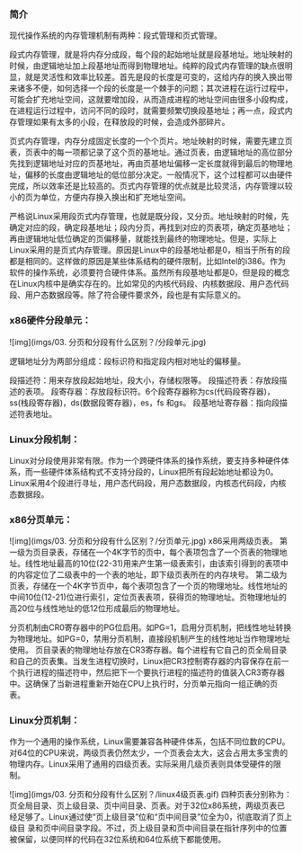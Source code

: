 ### 简介

现代操作系统的内存管理机制有两种：段式管理和页式管理。

段式内存管理，就是将内存分成段，每个段的起始地址就是段基地址。地址映射的时候，由逻辑地址加上段基地址而得到物理地址。纯粹的段式内存管理的缺点很明显，就是灵活性和效率比较差。首先是段的长度是可变的，这给内存的换入换出带来诸多不便，如何选择一个段的长度是一个棘手的问题；其次进程在运行过程中，可能会扩充地址空间，这就要增加段，从而造成进程的地址空间由很多小段构成，在进程运行过程中，访问不同的段时，就需要频繁切换段基地址；再一点，段式内存管理如果有太多的小段，在释放段的时候，会造成外部碎片。

页式内存管理，内存分成固定长度的一个个页片。地址映射的时候，需要先建立页表，页表中的每一项都记录了这个页的基地址。通过页表，由逻辑地址的高位部分先找到逻辑地址对应的页基地址，再由页基地址偏移一定长度就得到最后的物理地址，偏移的长度由逻辑地址的低位部分决定。一般情况下，这个过程都可以由硬件完成，所以效率还是比较高的。页式内存管理的优点就是比较灵活，内存管理以较小的页为单位，方便内存换入换出和扩充地址空间。

严格说Linux采用段页式内存管理，也就是既分段，又分页。地址映射的时候，先确定对应的段，确定段基地址；段内分页，再找到对应的页表项，确定页基地址；再由逻辑地址低位确定的页偏移量，就能找到最终的物理地址。但是，实际上Linux采用的是页式内存管理。原因是Linux中的段基地址都是0，相当于所有的段都是相同的。这样做的原因是某些体系结构的硬件限制，比如Intel的i386。作为软件的操作系统，必须要符合硬件体系。虽然所有段基地址都是0，但是段的概念在Linux内核中是确实存在的。比如常见的内核代码段、内核数据段、用户态代码段、用户态数据段等。除了符合硬件要求外，段也是有实际意义的。

### x86硬件分段单元：
 ![img](imgs/03. 分页和分段有什么区别？/分段单元.jpg)

逻辑地址分为两部分组成：段标识符和指定段内相对地址的偏移量。

段描述符：用来存放段起始地址，段大小，存储权限等。
段描述符表：存放段描述的表项。
段寄存器：存放段标识符。6个段寄存器称为cs(代码段寄存器)，ss(栈段寄存器)，ds(数据段寄存器)，es，fs 和gs。
段基地址寄存器：指向段描述符表地址。

### Linux分段机制：
Linux对分段使用非常有限。作为一个跨硬件体系的操作系统，要支持多种硬件体系，而一些硬件体系结构式不支持分段的，Linux把所有段起始地址都设为0。
Linux采用4个段进行寻址，用户态代码段，用户态数据段，内核态代码段，内核态数据段。


### x86分页单元：
![img](imgs/03. 分页和分段有什么区别？/分页单元.jpg)
x86采用两级页表。
第一级为页目录表，存储在一个4K字节的页中，每个表项包含了一个页表的物理地址。线性地址最高的10位(22-31)用来产生第一级表索引，由该索引得到的表项中的内容定位了二级表中的一个表的地址，即下级页表所在的内存块号。
第二级为页表，存储在一个4K字节页中，每个表项包含了一个页的物理地址。线性地址的中间10位(12-21)位进行索引，定位页表表项，获得页的物理地址。页物理地址的高20位与线性地址的低12位形成最后的物理地址。

分页机制由CR0寄存器中的PG位启用。如PG=1，启用分页机制，把线性地址转换为物理地址。如PG=0，禁用分页机制，直接段机制产生的线性地址当作物理地址使用。
页目录表的物理地址存放在CR3寄存器。每个进程有它自己的页全局目录和自己的页表集。当发生进程切换时，Linux把CR3控制寄存器的内容保存在前一个执行进程的描述符中，然后把下一个要执行进程的描述符的值装入CR3寄存器中。这确保了当新进程重新开始在CPU上执行时，分页单元指向一组正确的页表。


### Linux分页机制：

作为一个通用的操作系统，Linux需要兼容各种硬件体系，包括不同位数的CPU。对64位的CPU来说，两级页表仍然太少，一个页表会太大，这会占用太多宝贵的物理内存。Linux采用了通用的四级页表。实际采用几级页表则具体受硬件的限制。

 ![img](imgs/03. 分页和分段有什么区别？/linux4级页表.gif)
四种页表分别称为： 页全局目录、页上级目录、页中间目录、页表。对于32位x86系统，两级页表已经足够了。Linux通过使“页上级目录”位和“页中间目录”位全为0，彻底取消了页上级目 录和页中间目录字段。不过，页上级目录和页中间目录在指针序列中的位置被保留，以便同样的代码在32位系统和64位系统下都能使用。
